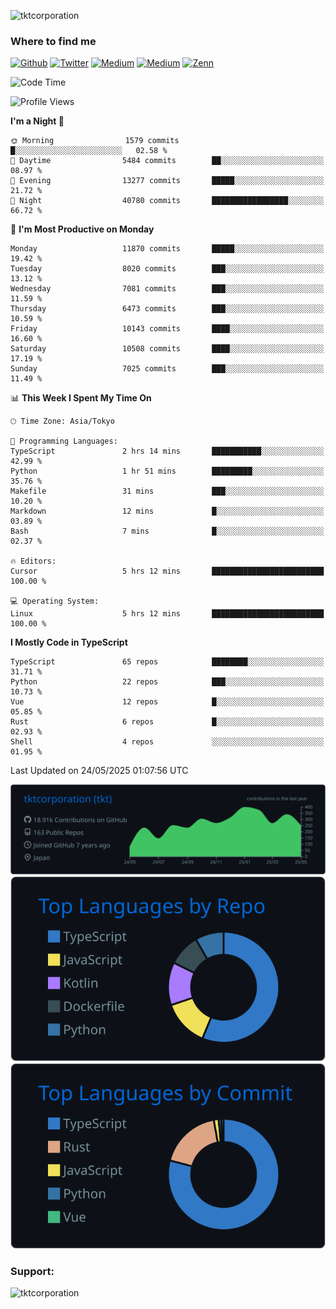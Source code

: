 <p align="left"> <img src="https://komarev.com/ghpvc/?username=tktcorporation&label=Profile%20views&color=0e75b6&style=flat" alt="tktcorporation" /> </p>

<h3>Where to find me</h3>
<p>
<a href="https://github.com/tktcorporation" target="_blank"><img alt="Github" src="https://img.shields.io/badge/GitHub-%2312100E.svg?&style=for-the-badge&logo=Github&logoColor=white" /></a>
<a href="https://twitter.com/tktcorporation" target="_blank"><img alt="Twitter" src="https://img.shields.io/badge/twitter-%231DA1F2.svg?&style=for-the-badge&logo=twitter&logoColor=white" /></a>
<a href="https://www.linkedin.com/in/tktcorporation" target="_blank"><img alt="Medium" src="https://img.shields.io/badge/linkdin-0a66c2.svg?&style=for-the-badge&logo=linkedin&logoColor=white" /></a>
<a href="https://qiita.com/tktcorporation" target="_blank"><img alt="Medium" src="https://img.shields.io/badge/qiita-55C500.svg?&style=for-the-badge&logo=qiita&logoColor=white" /></a>
<a href="https://zenn.dev/tktcorporation" target="_blank"><img alt="Zenn" src="https://img.shields.io/badge/Zenn-3EA8FF.svg?&style=for-the-badge&logo=Zenn&logoColor=white" /></a>
</p>
  
<!--START_SECTION:waka-->
![Code Time](http://img.shields.io/badge/Code%20Time-2%2C388%20hrs%2044%20mins-blue)

![Profile Views](http://img.shields.io/badge/Profile%20Views-4-blue)

**I'm a Night 🦉** 

```text
🌞 Morning                1579 commits        █░░░░░░░░░░░░░░░░░░░░░░░░   02.58 % 
🌆 Daytime                5484 commits        ██░░░░░░░░░░░░░░░░░░░░░░░   08.97 % 
🌃 Evening                13277 commits       █████░░░░░░░░░░░░░░░░░░░░   21.72 % 
🌙 Night                  40780 commits       █████████████████░░░░░░░░   66.72 % 
```
📅 **I'm Most Productive on Monday** 

```text
Monday                   11870 commits       █████░░░░░░░░░░░░░░░░░░░░   19.42 % 
Tuesday                  8020 commits        ███░░░░░░░░░░░░░░░░░░░░░░   13.12 % 
Wednesday                7081 commits        ███░░░░░░░░░░░░░░░░░░░░░░   11.59 % 
Thursday                 6473 commits        ███░░░░░░░░░░░░░░░░░░░░░░   10.59 % 
Friday                   10143 commits       ████░░░░░░░░░░░░░░░░░░░░░   16.60 % 
Saturday                 10508 commits       ████░░░░░░░░░░░░░░░░░░░░░   17.19 % 
Sunday                   7025 commits        ███░░░░░░░░░░░░░░░░░░░░░░   11.49 % 
```


📊 **This Week I Spent My Time On** 

```text
🕑︎ Time Zone: Asia/Tokyo

💬 Programming Languages: 
TypeScript               2 hrs 14 mins       ███████████░░░░░░░░░░░░░░   42.99 % 
Python                   1 hr 51 mins        █████████░░░░░░░░░░░░░░░░   35.76 % 
Makefile                 31 mins             ███░░░░░░░░░░░░░░░░░░░░░░   10.20 % 
Markdown                 12 mins             █░░░░░░░░░░░░░░░░░░░░░░░░   03.89 % 
Bash                     7 mins              █░░░░░░░░░░░░░░░░░░░░░░░░   02.37 % 

🔥 Editors: 
Cursor                   5 hrs 12 mins       █████████████████████████   100.00 % 

💻 Operating System: 
Linux                    5 hrs 12 mins       █████████████████████████   100.00 % 
```

**I Mostly Code in TypeScript** 

```text
TypeScript               65 repos            ████████░░░░░░░░░░░░░░░░░   31.71 % 
Python                   22 repos            ███░░░░░░░░░░░░░░░░░░░░░░   10.73 % 
Vue                      12 repos            █░░░░░░░░░░░░░░░░░░░░░░░░   05.85 % 
Rust                     6 repos             █░░░░░░░░░░░░░░░░░░░░░░░░   02.93 % 
Shell                    4 repos             ░░░░░░░░░░░░░░░░░░░░░░░░░   01.95 % 
```




 Last Updated on 24/05/2025 01:07:56 UTC
<!--END_SECTION:waka-->

[![](https://raw.githubusercontent.com/tktcorporation/tktcorporation/master/profile-summary-card-output/github_dark/0-profile-details.svg)](https://github.com/vn7n24fzkq/github-profile-summary-cards)
[![](https://raw.githubusercontent.com/tktcorporation/tktcorporation/master/profile-summary-card-output/github_dark/1-repos-per-language.svg)](https://github.com/vn7n24fzkq/github-profile-summary-cards) [![](https://raw.githubusercontent.com/tktcorporation/tktcorporation/master/profile-summary-card-output/github_dark/2-most-commit-language.svg)](https://github.com/vn7n24fzkq/github-profile-summary-cards)

<h3 align="left">Support:</h3>
<p><a href="https://www.buymeacoffee.com/tktcorporation"> <img align="left" src="https://cdn.buymeacoffee.com/buttons/v2/default-yellow.png" height="50" width="210" alt="tktcorporation" /></a></p><br><br>

